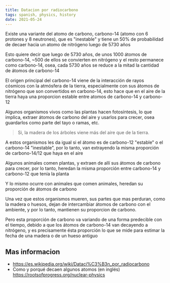 ```yaml
---
title: Datacion por radiocarbono
tags: spanish, physics, history
date: 2021-05-24
---
```


Existe una variante del atomo de carbono, carbono-14 (atomo con 6 protones y 8 neutrones), que es "inestable" y tiene un 50% de probabilidad de decaer hacia un atomo de nitrógeno luego de 5730 años

Esto quiere decir que luego de 5730 años, de unos 1000 átomos de carbono-14, ~500 de ellos se convierten en nitrógeno y el resto permanece como carbono-14, osea, cada 5730 años se reduce a la mitad la cantidad de átomos de carbono-14

El origen principal del carbono-14 viene de la interacción de rayos cósmicos con la atmósfera de la tierra, especialmente con sus átomos de nitrógeno que son convertidos en carbono-14, esto hace que en el aire de la tierra haya una proporcion estable entre atomos de carbono-14 y carbono-12

Algunos organismos vivos como las plantas hacen fotosíntesis, lo que implica, extraer átomos de carbono del aire y usarlos para crecer, osea guardarlos como parte del tayo o ramas, etc.
>Si, la madera de los árboles viene más del aire que de la tierra.

A estos organismos les da igual si el átomo es de carbono-12 "estable" o el carbono-14 "inestable", por lo tanto, van extrayendo la misma proporción de carbono-14/12 que haya en el aire

Algunos animales comen plantas, y extraen de allí sus átomos de carbono para crecer, por lo tanto, heredan la misma proporción entre carbono-14 y carbono-12 que tenía la planta

Y lo mismo ocurre con animales que comen animales, heredan su proporción de átomos de carbono

Una vez que estos organismos mueren, sus partes que mas perduran, como la madera o huesos, dejan de intercambiar átomos de carbono con el ambiente, y por lo tanto, mantienen su proporcion de carbono.

Pero esta proporción de carbono va variando de una forma predecible con el tiempo, debido a que los átomos de carbono-14 van decayendo a nitrógeno, y es precisamente ésta proporción lo que se mide para estimar la fecha de una madera o de un hueso antiguo

## Mas informacion

- <https://es.wikipedia.org/wiki/Dataci%C3%B3n_por_radiocarbono>
- Como y porqué decaen algunos atomos (en inglés) <https://rootsofprogress.org/nuclear-physics>
